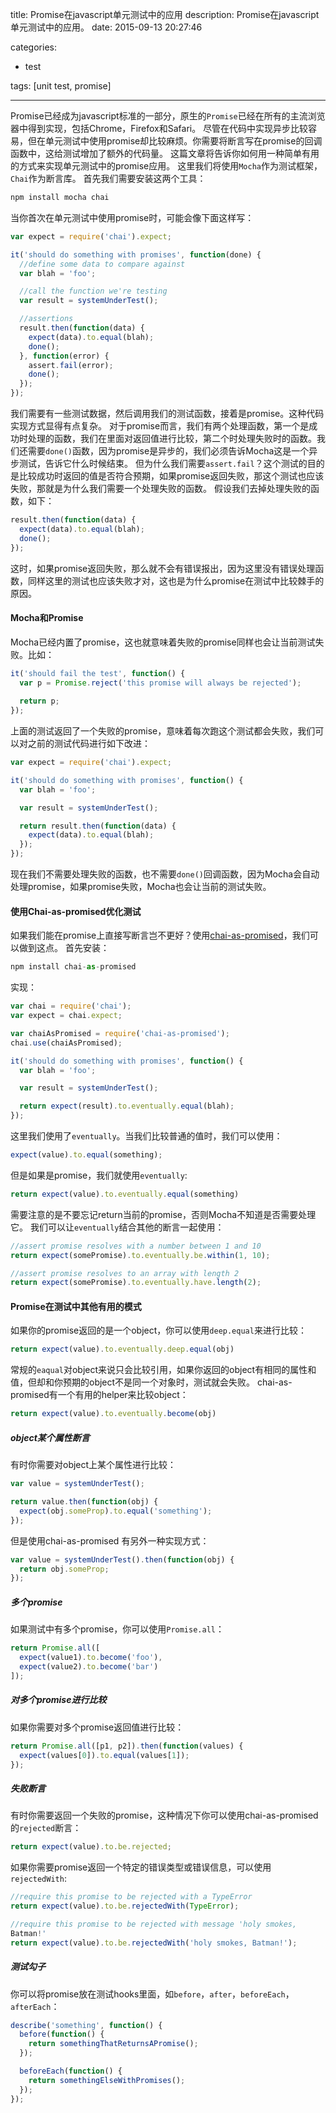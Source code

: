 title: Promise在javascript单元测试中的应用
description: Promise在javascript单元测试中的应用。
date: 2015-09-13 20:27:46

categories:
- test

tags: [unit test, promise]

---
Promise已经成为javascript标准的一部分，原生的`Promise`已经在所有的主流浏览器中得到实现，包括Chrome，Firefox和Safari。<!-- more -->
尽管在代码中实现异步比较容易，但在单元测试中使用promise却比较麻烦。你需要将断言写在promise的回调函数中，这给测试增加了额外的代码量。
这篇文章将告诉你如何用一种简单有用的方式来实现单元测试中的promise应用。
这里我们将使用`Mocha`作为测试框架，`Chai`作为断言库。
首先我们需要安装这两个工具：
```javascript
npm install mocha chai
```
当你首次在单元测试中使用promise时，可能会像下面这样写：
```javascript
var expect = require('chai').expect;

it('should do something with promises', function(done) {
  //define some data to compare against
  var blah = 'foo';

  //call the function we're testing
  var result = systemUnderTest();

  //assertions
  result.then(function(data) {
    expect(data).to.equal(blah);
    done();
  }, function(error) {
    assert.fail(error);
    done();
  });
});
```
我们需要有一些测试数据，然后调用我们的测试函数，接着是promise。这种代码实现方式显得有点复杂。
对于promise而言，我们有两个处理函数，第一个是成功时处理的函数，我们在里面对返回值进行比较，第二个时处理失败时的函数。我们还需要`done()`函数，因为promise是异步的，我们必须告诉Mocha这是一个异步测试，告诉它什么时候结束。
但为什么我们需要`assert.fail`？这个测试的目的是比较成功时返回的值是否符合预期，如果promise返回失败，那这个测试也应该失败，那就是为什么我们需要一个处理失败的函数。
假设我们去掉处理失败的函数，如下：
```javascript
result.then(function(data) {
  expect(data).to.equal(blah);
  done();
});
```
这时，如果promise返回失败，那么就不会有错误报出，因为这里没有错误处理函数，同样这里的测试也应该失败才对，这也是为什么promise在测试中比较棘手的原因。
#### Mocha和Promise
Mocha已经内置了promise，这也就意味着失败的promise同样也会让当前测试失败。比如：
```javascript
it('should fail the test', function() {
  var p = Promise.reject('this promise will always be rejected');
  
  return p;
});
```
上面的测试返回了一个失败的promise，意味着每次跑这个测试都会失败，我们可以对之前的测试代码进行如下改进：
```javascript
var expect = require('chai').expect;

it('should do something with promises', function() {
  var blah = 'foo';

  var result = systemUnderTest();

  return result.then(function(data) {
    expect(data).to.equal(blah);
  });
});
```
现在我们不需要处理失败的函数，也不需要`done()`回调函数，因为Mocha会自动处理promise，如果promise失败，Mocha也会让当前的测试失败。
#### 使用Chai-as-promised优化测试
如果我们能在promise上直接写断言岂不更好？使用[chai-as-promised](https://github.com/domenic/chai-as-promised)，我们可以做到这点。
首先安装：
```javascript
npm install chai-as-promised
```
实现：
```javascript
var chai = require('chai');
var expect = chai.expect;

var chaiAsPromised = require('chai-as-promised');
chai.use(chaiAsPromised);

it('should do something with promises', function() {
  var blah = 'foo';

  var result = systemUnderTest();

  return expect(result).to.eventually.equal(blah);
});
```
这里我们使用了`eventually`。当我们比较普通的值时，我们可以使用：
```javascript
expect(value).to.equal(something);
```
但是如果是promise，我们就使用`eventually`:
```javascript
return expect(value).to.eventually.equal(something)
```
需要注意的是不要忘记return当前的promise，否则Mocha不知道是否需要处理它。
我们可以让`eventually`结合其他的断言一起使用：
```javascript
//assert promise resolves with a number between 1 and 10
return expect(somePromise).to.eventually.be.within(1, 10);

//assert promise resolves to an array with length 2
return expect(somePromise).to.eventually.have.length(2);
```
#### Promise在测试中其他有用的模式
如果你的promise返回的是一个object，你可以使用`deep.equal`来进行比较：
```javascript
return expect(value).to.eventually.deep.equal(obj)
```
常规的`eaqual`对object来说只会比较引用，如果你返回的object有相同的属性和值，但却和你预期的object不是同一个对象时，测试就会失败。
chai-as-promised有一个有用的helper来比较object：
```javascript
return expect(value).to.eventually.become(obj)
```
##### object某个属性断言
有时你需要对object上某个属性进行比较：
```javascript
var value = systemUnderTest();

return value.then(function(obj) {
  expect(obj.someProp).to.equal('something');
});
```
但是使用chai-as-promised 有另外一种实现方式：
```javascript
var value = systemUnderTest().then(function(obj) {
  return obj.someProp;
});
```
##### 多个promise
如果测试中有多个promise，你可以使用`Promise.all`：
```javascript
return Promise.all([
  expect(value1).to.become('foo'),
  expect(value2).to.become('bar')
]);
```
##### 对多个promise进行比较
如果你需要对多个promise返回值进行比较：
```javascript
return Promise.all([p1, p2]).then(function(values) {
  expect(values[0]).to.equal(values[1]);
});
```
##### 失败断言
有时你需要返回一个失败的promise，这种情况下你可以使用chai-as-promised的`rejected`断言：
```javascript
return expect(value).to.be.rejected;
```
如果你需要promise返回一个特定的错误类型或错误信息，可以使用`rejectedWith`:
```javascript
//require this promise to be rejected with a TypeError
return expect(value).to.be.rejectedWith(TypeError);

//require this promise to be rejected with message 'holy smokes,
Batman!'
return expect(value).to.be.rejectedWith('holy smokes, Batman!');
```
##### 测试勾子
你可以将promise放在测试hooks里面，如`before`，`after`，`beforeEach`，`afterEach`：
```javascript
describe('something', function() {
  before(function() {
    return somethingThatReturnsAPromise();
  });

  beforeEach(function() {
    return somethingElseWithPromises();
  });
});
```

